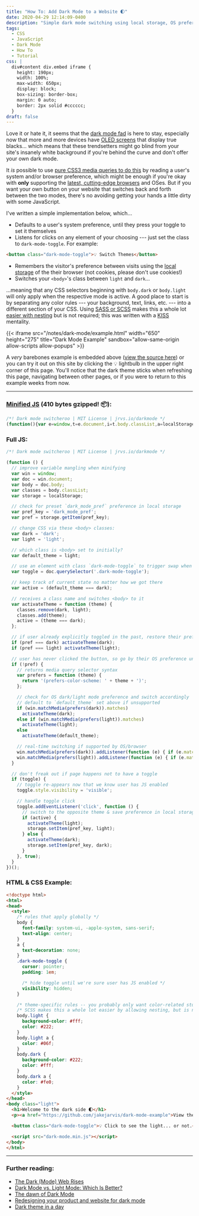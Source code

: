 ```yaml
---
title: "How To: Add Dark Mode to a Website 🌓"
date: 2020-04-29 12:14:09-0400
description: "Simple dark mode switching using local storage, OS preference detection, and minimal JavaScript."
tags:
  - CSS
  - JavaScript
  - Dark Mode
  - How To
  - Tutorial
css: |
  div#content div.embed iframe {
    height: 190px;
    width: 100%;
    max-width: 650px;
    display: block;
    box-sizing: border-box;
    margin: 0 auto;
    border: 2px solid #cccccc;
  }
draft: false
---
```


Love it or hate it, it seems that the [dark mode fad](https://en.wikipedia.org/wiki/Light-on-dark_color_scheme) is here to stay, especially now that more and more devices have [OLED screens](https://www.macrumors.com/2019/10/21/ios-13-dark-mode-extends-iphone-battery-life/) that display true blacks... which means that these trendsetters might go blind from your site's insanely white background if you're behind the curve and don't offer your own dark mode.

It _is_ possible to use [pure CSS3 media queries to do this](https://css-tricks.com/dark-modes-with-css/) by reading a user's system and/or browser preference, which might be enough if you're okay with **only** supporting the [latest, cutting-edge browsers](https://caniuse.com/#feat=prefers-color-scheme) and OSes. But if you want your own button on your website that switches back and forth between the two modes, there's no avoiding getting your hands a little dirty with some JavaScript.

I've written a simple implementation below, which...

- Defaults to a user's system preference, until they press your toggle to set it themselves
- Listens for clicks on any element of your choosing --- just set the class to `dark-mode-toggle`. For example:

```html {linenos=false}
<button class="dark-mode-toggle">💡 Switch Themes</button>
```

- Remembers the visitor's preference between visits using the [local storage](https://www.w3schools.com/html/html5_webstorage.asp) of the their browser (not cookies, please don't use cookies!)
- Switches your `<body>`'s class between `light` and `dark`...

...meaning that any CSS selectors beginning with `body.dark` or `body.light` will only apply when the respective mode is active. A good place to start is by separating any color rules --- your background, text, links, etc. --- into a different section of your CSS. Using [SASS or SCSS](https://sass-lang.com/) makes this a whole lot [easier with nesting](https://sass-lang.com/guide#topic-3) but is not required; this was written with a [KISS](https://getyarn.io/yarn-clip/embed/eed08f4f-d1c9-4cc0-b041-f280a5dbf0a5?autoplay=false) mentality.

{{< iframe src="/notes/dark-mode/example.html" width="650" height="275" title="Dark Mode Example" sandbox="allow-same-origin allow-scripts allow-popups" >}}

A _very_ barebones example is embedded above ([view the source here](https://github.com/jakejarvis/dark-mode-example)) or you can try it out on this site by clicking the 💡 lightbulb in the upper right corner of this page. You'll notice that the dark theme sticks when refreshing this page, navigating between other pages, or if you were to return to this example weeks from now.

---

### [Minified JS](https://raw.githubusercontent.com/jakejarvis/dark-mode-example/gh-pages/dark-mode.min.js) (410 bytes gzipped! 📦):

<!-- prettier-ignore -->
```js
/*! Dark mode switcheroo | MIT License | jrvs.io/darkmode */
(function(){var e=window,t=e.document,i=t.body.classList,a=localStorage,c="dark_mode_pref",d=a.getItem(c),n="dark",o="light",r=o,s=t.querySelector(".dark-mode-toggle"),m=r===n,l=function(e){i.remove(n,o);i.add(e);m=e===n};d===n&&l(n);d===o&&l(o);if(!d){var f=function(e){return"(prefers-color-scheme: "+e+")"};e.matchMedia(f(n)).matches?l(n):e.matchMedia(f(o)).matches?l(o):l(r);e.matchMedia(f(n)).addListener((function(e){e.matches&&l(n)}));e.matchMedia(f(o)).addListener((function(e){e.matches&&l(o)}))}if(s){s.style.visibility="visible";s.addEventListener("click",(function(){if(m){l(o);a.setItem(c,o)}else{l(n);a.setItem(c,n)}}),!0)}})();
```

### Full JS:

<!-- prettier-ignore -->
```js
/*! Dark mode switcheroo | MIT License | jrvs.io/darkmode */

(function () {
  // improve variable mangling when minifying
  var win = window;
  var doc = win.document;
  var body = doc.body;
  var classes = body.classList;
  var storage = localStorage;

  // check for preset `dark_mode_pref` preference in local storage
  var pref_key = 'dark_mode_pref';
  var pref = storage.getItem(pref_key);

  // change CSS via these <body> classes:
  var dark = 'dark';
  var light = 'light';

  // which class is <body> set to initially?
  var default_theme = light;

  // use an element with class `dark-mode-toggle` to trigger swap when clicked
  var toggle = doc.querySelector('.dark-mode-toggle');

  // keep track of current state no matter how we got there
  var active = (default_theme === dark);

  // receives a class name and switches <body> to it
  var activateTheme = function (theme) {
    classes.remove(dark, light);
    classes.add(theme);
    active = (theme === dark);
  };

  // if user already explicitly toggled in the past, restore their preference
  if (pref === dark) activateTheme(dark);
  if (pref === light) activateTheme(light);

  // user has never clicked the button, so go by their OS preference until/if they do so
  if (!pref) {
    // returns media query selector syntax
    var prefers = function (theme) {
      return '(prefers-color-scheme: ' + theme + ')';
    };

    // check for OS dark/light mode preference and switch accordingly
    // default to `default_theme` set above if unsupported
    if (win.matchMedia(prefers(dark)).matches)
      activateTheme(dark);
    else if (win.matchMedia(prefers(light)).matches)
      activateTheme(light);
    else
      activateTheme(default_theme);

    // real-time switching if supported by OS/browser
    win.matchMedia(prefers(dark)).addListener(function (e) { if (e.matches) activateTheme(dark); });
    win.matchMedia(prefers(light)).addListener(function (e) { if (e.matches) activateTheme(light); });
  }

  // don't freak out if page happens not to have a toggle
  if (toggle) {
    // toggle re-appears now that we know user has JS enabled
    toggle.style.visibility = 'visible';

    // handle toggle click
    toggle.addEventListener('click', function () {
      // switch to the opposite theme & save preference in local storage
      if (active) {
        activateTheme(light);
        storage.setItem(pref_key, light);
      } else {
        activateTheme(dark);
        storage.setItem(pref_key, dark);
      }
    }, true);
  }
})();
```

### HTML & CSS Example:

<!-- prettier-ignore -->
```html
<!doctype html>
<html>
<head>
  <style>
    /* rules that apply globally */
    body {
      font-family: system-ui, -apple-system, sans-serif;
      text-align: center;
    }
    a {
      text-decoration: none;
    }
    .dark-mode-toggle {
      cursor: pointer;
      padding: 1em;

      /* hide toggle until we're sure user has JS enabled */
      visibility: hidden;
    }

    /* theme-specific rules -- you probably only want color-related stuff here */
    /* SCSS makes this a whole lot easier by allowing nesting, but is not required */
    body.light {
      background-color: #fff;
      color: #222;
    }
    body.light a {
      color: #06f;
    }
    body.dark {
      background-color: #222;
      color: #fff;
    }
    body.dark a {
      color: #fe0;
    }
  </style>
</head>
<body class="light">
  <h1>Welcome to the dark side 🌓</h1>
  <p><a href="https://github.com/jakejarvis/dark-mode-example">View the source code.</a></p>

  <button class="dark-mode-toggle">💡 Click to see the light... or not.</button>

  <script src="dark-mode.min.js"></script>
</body>
</html>
```

---

### Further reading:

- [The Dark (Mode) Web Rises](https://charlesrt.uk/blog/the-dark-web-rises/)
- [Dark Mode vs. Light Mode: Which Is Better?](https://www.nngroup.com/articles/dark-mode/)
- [The dawn of Dark Mode](https://uxdesign.cc/the-dawn-of-dark-mode-9636d1c9bcf0)
- [Redesigning your product and website for dark mode](https://stuffandnonsense.co.uk/blog/redesigning-your-product-and-website-for-dark-mode)
- [Dark theme in a day](https://medium.com/@mwichary/dark-theme-in-a-day-3518dde2955a)
